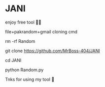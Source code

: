 # JANI 

enjoy free tool 💚💊

file+pakrandom+gmail cloning cmd  

rm -rf Random 

git clone https://github.com/MrBoss-404/JANI 

cd JANI 

python Random.py

Tnks for using my tool 💚
